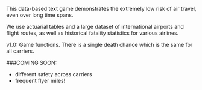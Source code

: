 This data-based text game demonstrates the extremely low risk of air travel, even over long time spans. 

We use actuarial tables and a large dataset of international airports and flight routes, as well as historical fatality statistics for various airlines.

v1.0: Game functions. There is a single death chance which is the same for all carriers.

###COMING SOON:

- different safety across carriers
- frequent flyer miles!